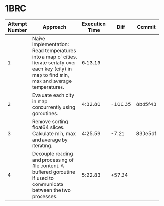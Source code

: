 # 1BRC

| Attempt Number | Approach | Execution Time | Diff | Commit |
|-----------------|---|---|---|--|
|1| Naive Implementation: Read temperatures into a map of cities. Iterate serially over each key (city) in map to find min, max and average temperatures.| 6:13.15 | || 
|2| Evaluate each city in map concurrently using goroutines.|4:32.80|-100.35| 8bd5f43|
|3|Remove sorting float64 slices. Calculate min, max and average by iterating.|4:25.59|-7.21|830e5df|
|4|Decouple reading and processing of file content. A buffered goroutine if used to communicate between the two processes.|5:22.83|+57.24||